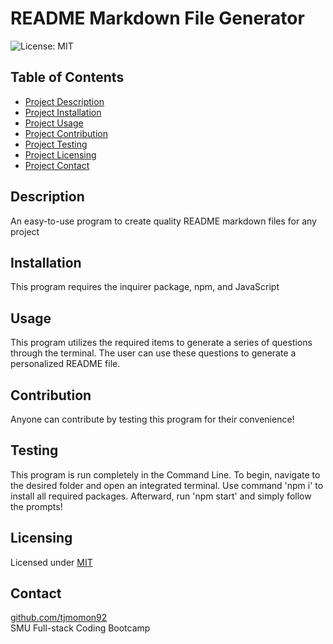 
# README Markdown File Generator

![License: MIT](https://img.shields.io/badge/License-MIT-yellow.svg)
    
## Table of Contents
- [Project Description](#Description)
- [Project Installation](#Installation)
- [Project Usage](#Usage)
- [Project Contribution](#Contribution)
- [Project Testing](#Testing)
- [Project Licensing](#Licensing)
- [Project Contact](#Contact)
  
## Description
An easy-to-use program to create quality README markdown files for any project

## Installation
This program requires the inquirer package, npm, and JavaScript
  
## Usage
This program utilizes the required items to generate a series of questions through the terminal. The user can use these questions to generate a personalized README file.  
  
## Contribution
Anyone can contribute by testing this program for their convenience!
  
## Testing
This program is run completely in the Command Line. To begin, navigate to the desired folder and open an integrated terminal. Use command 'npm i' to install all required packages. Afterward, run 'npm start' and simply follow the prompts!
  
## Licensing
Licensed under [MIT](https://opensource.org/license/mit/)
  
## Contact
[github.com/tjmomon92](https://github.com/tjmomon92)
<br/>SMU Full-stack Coding Bootcamp
    